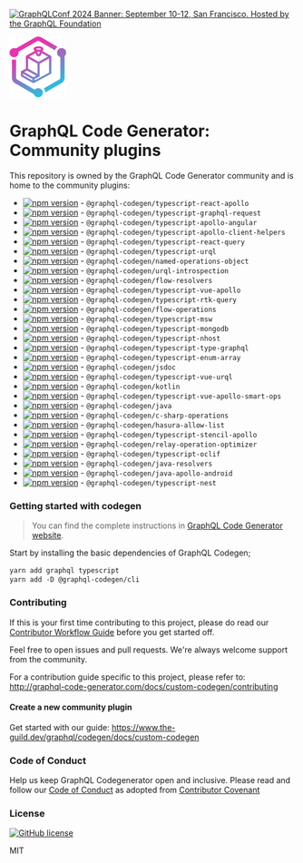 [![GraphQLConf 2024 Banner: September 10-12, San Francisco. Hosted by the GraphQL Foundation](https://github.com/user-attachments/assets/bdb8cd5d-5186-4ece-b06b-b00a499b7868)](https://graphql.org/conf/2024/?utm_source=github&utm_medium=graphql_codegen_community&utm_campaign=readme)

[![CodeGen](./logo.svg)](https://graphql-code-generator.com)

# GraphQL Code Generator: Community plugins

This repository is owned by the GraphQL Code Generator community and is home to the community
plugins:

- [![npm version](https://badge.fury.io/js/%40graphql-codegen%2Ftypescript-react-apollo.svg)](https://badge.fury.io/js/%40graphql-codegen%2Ftypescript-react-apollo) -
  `@graphql-codegen/typescript-react-apollo`
- [![npm version](https://badge.fury.io/js/%40graphql-codegen%2Ftypescript-graphql-request.svg)](https://badge.fury.io/js/%40graphql-codegen%2Ftypescript-graphql-request) -
  `@graphql-codegen/typescript-graphql-request`
- [![npm version](https://badge.fury.io/js/%40graphql-codegen%2Ftypescript-apollo-angular.svg)](https://badge.fury.io/js/%40graphql-codegen%2Ftypescript-apollo-angular) -
  `@graphql-codegen/typescript-apollo-angular`
- [![npm version](https://badge.fury.io/js/%40graphql-codegen%2Ftypescript-apollo-client-helpers.svg)](https://badge.fury.io/js/%40graphql-codegen%2Ftypescript-apollo-client-helpers) -
  `@graphql-codegen/typescript-apollo-client-helpers`
- [![npm version](https://badge.fury.io/js/%40graphql-codegen%2Ftypescript-react-query.svg)](https://badge.fury.io/js/%40graphql-codegen%2Ftypescript-react-query) -
  `@graphql-codegen/typescript-react-query`
- [![npm version](https://badge.fury.io/js/%40graphql-codegen%2Ftypescript-urql.svg)](hts://badge.fury.io/js/%40graphql-codegen%2Ftypescript-urql) -
  `@graphql-codegen/typescript-urql`
- [![npm version](https://badge.fury.io/js/%40graphql-codegen%2Fnamed-operations-object.svg)](https://badge.fury.io/js/%40graphql-codegen%2Fnamed-operations-object) -
  `@graphql-codegen/named-operations-object`
- [![npm version](https://badge.fury.io/js/%40graphql-codegen%2Furql-introspection.svg)](https://badge.fury.io/js/%40graphql-codegen%2Furql-introspection) -
  `@graphql-codegen/urql-introspection`
- [![npm version](https://badge.fury.io/js/%40graphql-codegen%2Fcli.svg)](htflow-resolverss://badge.fury.io/js/%40graphql-codegen%2Fflow-resolvers) -
  `@graphql-codegen/flow-resolvers`
- [![npm version](https://badge.fury.io/js/%40graphql-codegen%2Ftypescript-vue-apollo.svg)](https://badge.fury.io/js/%40graphql-codegen%2Ftypescript-vue-apollo) -
  `@graphql-codegen/typescript-vue-apollo`
- [![npm version](https://badge.fury.io/js/%40graphql-codegen%2Ftypescript-rtk-query.svg)](https://badge.fury.io/js/%40graphql-codegen%2Ftypescript-rtk-query) -
  `@graphql-codegen/typescript-rtk-query`
- [![npm version](https://badge.fury.io/js/%40graphql-codegen%2Fcli.svg)](htflow-operationss://badge.fury.io/js/%40graphql-codegen%2Fflow-operations) -
  `@graphql-codegen/flow-operations`
- [![npm version](https://badge.fury.io/js/%40graphql-codegen%2Fcli.svg)](httypescript-msws://badge.fury.io/js/%40graphql-codegen%2Ftypescript-msw) -
  `@graphql-codegen/typescript-msw`
- [![npm version](https://badge.fury.io/js/%40graphql-codegen%2Ftypescript-mongodb.svg)](https://badge.fury.io/js/%40graphql-codegen%2Ftypescript-mongodb) -
  `@graphql-codegen/typescript-mongodb`
- [![npm version](https://badge.fury.io/js/%40graphql-codegen%2Ftypescript-nhost.svg)](https://badge.fury.io/js/%40graphql-codegen%2Ftypescript-nhost) -
  `@graphql-codegen/typescript-nhost`
- [![npm version](https://badge.fury.io/js/%40graphql-codegen%2Ftypescript-type-graphql.svg)](https://badge.fury.io/js/%40graphql-codegen%2Ftypescript-type-graphql) -
  `@graphql-codegen/typescript-type-graphql`
- [![npm version](https://badge.fury.io/js/%40graphql-codegen%2Ftypescript-enum-array.svg)](https://badge.fury.io/js/%40graphql-codegen%2Ftypescript-enum-array) -
  `@graphql-codegen/typescript-enum-array`
- [![npm version](https://badge.fury.io/js/%40graphql-codegen%2Fcli.svg)](htjsdocs://badge.fury.io/js/%40graphql-codegen%2Fjsdoc) -
  `@graphql-codegen/jsdoc`
- [![npm version](https://badge.fury.io/js/%40graphql-codegen%2Ftypescript-vue-urql.svg)](https://badge.fury.io/js/%40graphql-codegen%2Ftypescript-vue-urql) -
  `@graphql-codegen/typescript-vue-urql`
- [![npm version](https://badge.fury.io/js/%40graphql-codegen%2Fcli.svg)](htkotlins://badge.fury.io/js/%40graphql-codegen%2Fkotlin) -
  `@graphql-codegen/kotlin`
- [![npm version](https://badge.fury.io/js/%40graphql-cotypescript-vue-apollo-smart-ops%2Fcli.svg)](https://badge.fury.io/js/%40graphql-codegen%2Ftypescript-vue-apollo-smart-ops) -
  `@graphql-codegen/typescript-vue-apollo-smart-ops`
- [![npm version](https://badge.fury.io/js/%40graphql-codegen%2Fcli.svg)](htjavas://badge.fury.io/js/%40graphql-codegen%2Fjava) -
  `@graphql-codegen/java`
- [![npm version](https://badge.fury.io/js/%40graphql-codegen%2Fc-sharp-operations.svg)](https://badge.fury.io/js/%40graphql-codegen%2Fc-sharp-operations) -
  `@graphql-codegen/c-sharp-operations`
- [![npm version](https://badge.fury.io/js/%40graphql-codegen%2Fhasura-allow-list.svg)](https://badge.fury.io/js/%40graphql-codegen%2Fhasura-allow-list) -
  `@graphql-codegen/hasura-allow-list`
- [![npm version](https://badge.fury.io/js/%40graphql-codegen%2Ftypescript-stencil-apollo.svg)](https://badge.fury.io/js/%40graphql-codegen%2Ftypescript-stencil-apollo) -
  `@graphql-codegen/typescript-stencil-apollo`
- [![npm version](https://badge.fury.io/js/%40graphql-codegen%2Frelay-operation-optimizer.svg)](https://badge.fury.io/js/%40graphql-codegen%2Frelay-operation-optimizer) -
  `@graphql-codegen/relay-operation-optimizer`
- [![npm version](https://badge.fury.io/js/%40graphql-codegen%2Ftypescript-oclif.svg)](https://badge.fury.io/js/%40graphql-codegen%2Ftypescript-oclif) -
  `@graphql-codegen/typescript-oclif`
- [![npm version](https://badge.fury.io/js/%40graphql-codegen%2Fcli.svg)](htjava-resolverss://badge.fury.io/js/%40graphql-codegen%2Fjava-resolvers) -
  `@graphql-codegen/java-resolvers`
- [![npm version](https://badge.fury.io/js/%40graphql-codegen%2Fjava-apollo-android.svg)](https://badge.fury.io/js/%40graphql-codegen%2Fjava-apollo-android) -
  `@graphql-codegen/java-apollo-android`
- [![npm version](https://badge.fury.io/js/%40graphql-codegen%2Ftypescript-nest.svg)](https://badge.fury.io/js/%40graphql-codegen%2Ftypescript-nest) -
  `@graphql-codegen/typescript-nest`

### Getting started with codegen

> You can find the complete instructions in
> [GraphQL Code Generator website](https://www.the-guild.dev/graphql/codegen/docs/getting-started/installation).

Start by installing the basic dependencies of GraphQL Codegen;

    yarn add graphql typescript
    yarn add -D @graphql-codegen/cli

### Contributing

If this is your first time contributing to this project, please do read our
[Contributor Workflow Guide](https://github.com/the-guild-org/Stack/blob/master/CONTRIBUTING.md)
before you get started off.

Feel free to open issues and pull requests. We're always welcome support from the community.

For a contribution guide specific to this project, please refer to:
http://graphql-code-generator.com/docs/custom-codegen/contributing

#### Create a new community plugin

Get started with our guide: https://www.the-guild.dev/graphql/codegen/docs/custom-codegen

### Code of Conduct

Help us keep GraphQL Codegenerator open and inclusive. Please read and follow our
[Code of Conduct](https://github.com/the-guild-org/Stack/blob/master/CODE_OF_CONDUCT.md) as adopted
from [Contributor Covenant](https://www.contributor-covenant.org/)

### License

[![GitHub license](https://img.shields.io/badge/license-MIT-lightgrey.svg?maxAge=2592000)](https://raw.githubusercontent.com/apollostack/apollo-ios/master/LICENSE)

MIT
